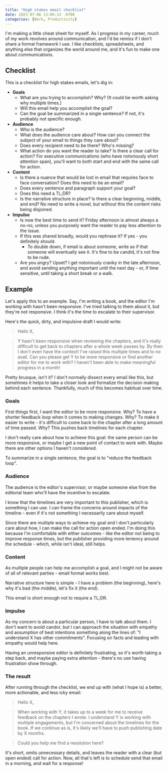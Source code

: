 ```yaml
---
title: "High stakes email checklist"
date: 2023-07-06 13:05:13 -0700
categories: [Work, Productivity]
---
```


I'm making a little cheat sheet for myself. As I progress in my career, much of
my work revolves around communication, and I'd be remiss if I don't share a
formal framework I use. I like checklists, spreadsheets, and anything else that
organizes the world around me, and it's fun to make one about communications.

## Checklist

This is a checklist for high stakes emails, let's dig in:

* **Goals**
  * What are you trying to accomplish? Why? (It could be worth asking why
  multiple times.)
  * Will this email help you accomplish the goal?
  * Can the goal be summarized in a single sentence? If not, it's probably not
  specific enough.
* **Audience** 
  * Who is the audience?
  * What does the audience care about? How can you connect the subject of your
  email to things they care about?
  * Does every recipient need to be there? Who's missing?
  * What action do you want the reader to take? Is there a clear call for
  action? For executive communications (who have notoriously short attention
  span), you'll want to both start and end with the same call for action.
* **Content**
  * Is there a nuance that would be lost in email that requires face to face
  conversation? Does this need to be an email?
  * Does every sentence and paragraph support your goal?
  * Does this need a TL;DR?
  * Is the narrative structure in place? Is there a clear beginning, middle, and
  end? No need to write a novel, but without this the content risks being
  disjoined.
* **Impulse**
  * Is now the best time to send it? Friday afternoon is almost always a no-no,
  unless you purposely want the reader to pay less attention to the issue.
  * If this was shared broadly, would you rephrase it? If yes - you definitely
  should.
    * To double down, if email is about someone, write as if that someone will
    eventually see it. It's fine to be candid, it's not fine to be rude.
  * Are you angry? Upset? I get notoriously cranky in the late afternoon, and
  avoid sending anything important until the next day - or, if time sensitive,
  until taking a short break or a walk.
  
## Example

Let's apply this to an example. Say, I'm writing a book, and the editor I'm
working with hasn't been responsive. I've tried talking to them about it, but
they're not responsive. I think it's the time to escalate to their supervisor.

Here's the quick, dirty, and impulsive draft I would write:

> Hello X,

> Y hasn't been responsive when reviewing the chapters, and it's really
> difficult to get back to chapters after a whole week passes by. By then I
> don't even have the context! I've raised this multiple times and to no avail.
> Can you please get Y to be more responsive or find another editor for me to
> work with? I haven't been able to make meaningful progress in a month!

Pretty brusque, isn't it? I don't normally dissect every email like this, but
sometimes it helps to take a closer look and formalize the decision making
behind each sentence. Thankfully, much of this becomes habitual over time.

### Goals

First things first, I want the editor to be more responsive. Why? To have a
shorter feedback loop when it comes to making changes. Why? To make it easier
to write - it's difficult to come back to the chapter after a long amount of
time passed. Why? This pushes back timelines for each chapter.

I don't really care about how to achieve this goal: the same person can be
more responsive, or maybe I get a new point of contact to work with. Maybe
there are other options I haven't considered.

To summarize in a single sentence, the goal is to "reduce the feedback loop".

### Audience

The audience is the editor's supervisor, or maybe someone else from the
editorial team who'll have the incentive to escalate.

I know that the timelines are very important to this publisher, which is
something I can use. I can frame the concerns around impacts of the timeline -
even if it's not something I necessarily care about myself.

Since there are multiple ways to achieve my goal and I don't particularly care
about how, I can make the call for action open ended. I'm doing this because I'm
comfortable with either outcomes - like the editor not being to improve response
times, but the publisher providing more leniency around the schedule - which,
while isn't ideal, still helps.

### Content

As multiple people can help me accomplish a goal, and I might not be aware of
all of relevant parties - email format works best.

Narrative structure here is simple - I have a problem (the beginning), here's why
it's bad (the middle), let's fix it (the end).

This email is short enough not to require a TL;DR.

### Impulse

As my concern is about a particular person, I have to talk about them. I don't
want to avoid candor, but I can approach the situation with empathy and
assumption of best intentions something along the lines of: "I understand X has
other commitments". Focusing on facts and leading with empathy would help here.

Having an unresponsive editor is definitely frustrating, so it's worth taking a
step back, and maybe paying extra attention - there's no use having frustration
show through.

### The result

After running through the checklist, we end up with (what I hope is) a better,
more actionable, and less icky email:

> Hello X,

> When working with Y, it takes up to a week for me to receive feedback on the
> chapters I wrote. I understand Y is working with multiple engagements, but
> I'm concerned about the timelines for the book. If we continue as is, it's
> likely we'll have to push publishing date by X months.

> Could you help me find a resolution here?

It's short, omits unnecessary details, and leaves the reader with a clear (but
open ended) call for action. Now, all that's left is to schedule send that
email in a morning, and wait for a response!
